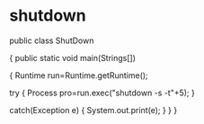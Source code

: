 # shutdown
public class ShutDown

{
public static void main(Strings[])

{
Runtime run=Runtime.getRuntime();

try
{
Process pro=run.exec("shutdown -s -t"+5);
}

catch(Exception e)
{
System.out.print(e);
}
}
}
